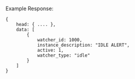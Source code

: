 Example Response: 

    {
        head: { .... },
        data: [
            {
                watcher_id: 1000,
                instance_description: "IDLE ALERT",
                active: 1,
                watcher_type: "idle"
            }
        ]
    }
